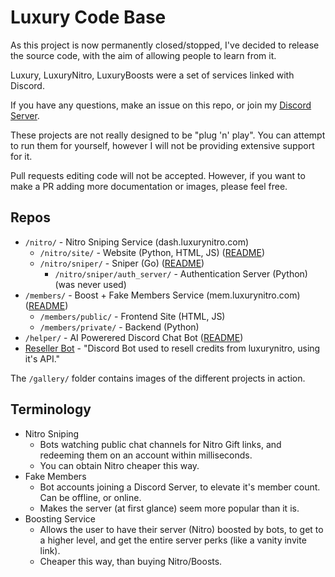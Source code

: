 # Luxury Code Base

As this project is now permanently closed/stopped, I've decided to release the source code, with the aim of allowing people to learn from it.

Luxury, LuxuryNitro, LuxuryBoosts were a set of services linked with Discord.

If you have any questions, make an issue on this repo, or join my [Discord Server](https://discord.gg/bjzADG4C4s).

These projects are not really designed to be "plug 'n' play". You can attempt to run them for yourself, however I will not be providing extensive support for it.

Pull requests editing code will not be accepted. However, if you want to make a PR adding more documentation or images, please feel free.


## Repos
- `/nitro/` - Nitro Sniping Service (dash.luxurynitro.com)
    - `/nitro/site/` - Website (Python, HTML, JS) ([README](https://github.com/itschasa/luxury/blob/main/nitro/site/README.md))
    - `/nitro/sniper/` - Sniper (Go) ([README](https://github.com/itschasa/luxury/blob/main/nitro/sniper/README.md))
        - `/nitro/sniper/auth_server/` - Authentication Server (Python) (was never used)
- `/members/` - Boost + Fake Members Service (mem.luxurynitro.com) ([README](https://github.com/itschasa/luxury/blob/main/members/README.md))
    - `/members/public/` - Frontend Site (HTML, JS)
    - `/members/private/` - Backend (Python)
- `/helper/` - AI Powerered Discord Chat Bot ([README](https://github.com/itschasa/luxury/blob/main/helper/README.md))
- [Reseller Bot](https://github.com/itschasa/LuxuryNitro-Reseller) - "Discord Bot used to resell credits from luxurynitro, using it's API."

The `/gallery/` folder contains images of the different projects in action.



## Terminology
- Nitro Sniping
    - Bots watching public chat channels for Nitro Gift links, and redeeming them on an account within milliseconds.
    - You can obtain Nitro cheaper this way.
- Fake Members
    - Bot accounts joining a Discord Server, to elevate it's member count. Can be offline, or online.
    - Makes the server (at first glance) seem more popular than it is.
- Boosting Service
    - Allows the user to have their server (Nitro) boosted by bots, to get to a higher level, and get the entire server perks (like a vanity invite link).
    - Cheaper this way, than buying Nitro/Boosts.

